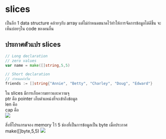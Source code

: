 # slices
  เป็นอีก 1 data structure คล้ายๆกับ array แต่ไม่กำหนดขนาดไว้ทำให้การจัดการข้อมูลได้ดีขึ้น จะเห็นบ่อยๆใน code ของคนอื่น

## ประกาศตัวแปร slices
```go
// Long declaration
// zero values
var name = make([]string,5,5)

// Short declaration
// กำหนดค่าเริ่ม
friends := []string{"Annie", "Betty", "Charley", "Doug", "Edward"}
```
ใน slices มีการเก็บความยาวและความจุ <br>
ptr คือ pointer เก็บตำแหน่งที่จะเข้าถึงข้อมูล <br>
len คือ <br> 
cap คือ <br>
<img src="https://blog.golang.org/slices-intro/slice-struct.png">

สิ่งที่โปรแกรมจอง memory ไว้ 5 ช่องที่เป็นการข้อมูลเป็น byte เมื่อประกาศ make([]byte,5,5)
<img src="https://blog.golang.org/slices-intro/slice-1.png">